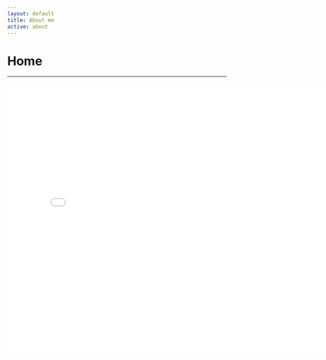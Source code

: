 ```yaml
---
layout: default
title: About me
active: about
---
```


<p><h1>Home</h1></p>

___

<iframe src="//weheartit.com/widget/entry/304059512/?" style="width:800px;height:625px" frameborder="0"></iframe>





 





